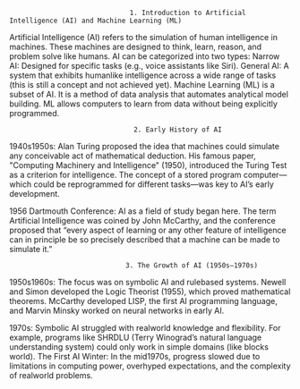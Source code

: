                                   1. Introduction to Artificial Intelligence (AI) and Machine Learning (ML)
 Artificial Intelligence (AI) refers to the simulation of human intelligence in machines. These machines are designed to think, learn, reason, and problem solve like humans. AI can be categorized into two types:
 Narrow AI: Designed for specific tasks (e.g., voice assistants like Siri).
General AI: A system that exhibits humanlike intelligence across a wide range of tasks (this is still a concept and not achieved yet).
Machine Learning (ML) is a subset of AI. It is a method of data analysis that automates analytical model building. ML allows computers to learn from data without being explicitly programmed.

                                   2. Early History of AI
  
1940s1950s: 
Alan Turing proposed the idea that machines could simulate any conceivable act of mathematical deduction. His famous paper, "Computing Machinery and Intelligence" (1950), introduced the Turing Test as a criterion for intelligence.
The concept of a stored program computer—which could be reprogrammed for different tasks—was key to AI’s early development.

1956  Dartmouth Conference: 
AI as a field of study began here. The term Artificial Intelligence was coined by John McCarthy, and the conference proposed that “every aspect of learning or any other feature of intelligence can in principle be so precisely described that a machine can be made to simulate it.”

                                 3. The Growth of AI (1950s–1970s)
 1950s1960s: 
The focus was on symbolic AI and rulebased systems.
Newell and Simon developed the Logic Theorist (1955), which proved mathematical theorems.
 McCarthy developed LISP, the first AI programming language, and Marvin Minsky worked on neural networks in early AI.
  
 1970s: 
Symbolic AI struggled with realworld knowledge and flexibility. For example, programs like SHRDLU (Terry Winograd’s natural language understanding system) could only work in simple domains (like blocks world).
The First AI Winter: In the mid1970s, progress slowed due to limitations in computing power, overhyped expectations, and the complexity of realworld problems.
